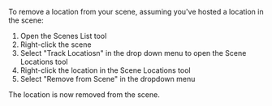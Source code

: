 To remove a location from your scene, assuming you've hosted a location in the scene:

1. Open the Scenes List tool
2. Right-click the scene
3. Select "Track Locatiosn" in the drop down menu to open the Scene Locations tool
4. Right-click the location in the Scene Locations tool
5. Select "Remove from Scene" in the dropdown menu

The location is now removed from the scene. 